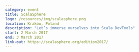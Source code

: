 ```yaml
---
category: event
title: ScalaSphere
logo: /resources/img/scalasphere.png
location: Kraków, Poland
description: "Let’s immerse ourselves into Scala DevTools"
start: 2 March 2017
end: 3 March 2017
link-out: https://scalasphere.org/edition2017/
---
```

